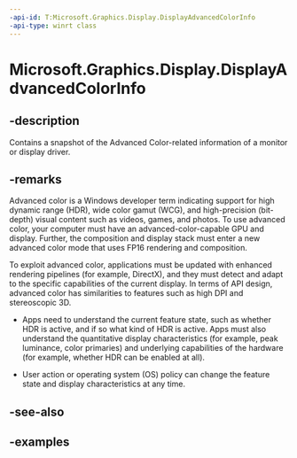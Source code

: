 ```yaml
---
-api-id: T:Microsoft.Graphics.Display.DisplayAdvancedColorInfo
-api-type: winrt class
---
```


# Microsoft.Graphics.Display.DisplayAdvancedColorInfo

<!--
public sealed class DisplayAdvancedColorInfo
-->

## -description

Contains a snapshot of the Advanced Color-related information of a monitor or display driver.

## -remarks

Advanced color is a Windows developer term indicating support for high dynamic range (HDR), wide color gamut (WCG), and high-precision (bit-depth) visual content such as videos, games, and photos. To use advanced color, your computer must have an advanced-color-capable GPU and display. Further, the composition and display stack must enter a new advanced color mode that uses FP16 rendering and composition. 

To exploit advanced color, applications must be updated with enhanced rendering pipelines (for example, DirectX), and they must detect and adapt to the specific capabilities of the current display. In terms of API design, advanced color has similarities to features such as high DPI and stereoscopic 3D. 

* Apps need to understand the current feature state, such as whether HDR is active, and if so what kind of HDR is active. Apps must also understand the quantitative display characteristics (for example, peak luminance, color primaries) and underlying capabilities of the hardware (for example, whether HDR can be enabled at all).

* User action or operating system (OS) policy can change the feature state and display characteristics at any time. 

## -see-also

## -examples
